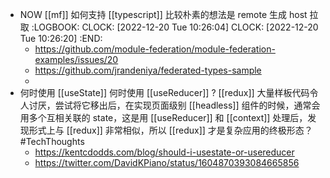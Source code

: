 - NOW [[mf]] 如何支持 [[typescript]] 比较朴素的想法是 remote 生成 host 拉取
  :LOGBOOK:
  CLOCK: [2022-12-20 Tue 10:26:04]
  CLOCK: [2022-12-20 Tue 10:26:20]
  :END:
	- https://github.com/module-federation/module-federation-examples/issues/20
	- https://github.com/jrandeniya/federated-types-sample
	-
- 何时使用 [[useState]] 何时使用 [[useReducer]] ? [[redux]] 大量样板代码令人讨厌，尝试将它移出后，在实现页面级别 [[headless]] 组件的时候，通常会用多个互相关联的 state，这是用 [[useReducer]] 和 [[context]] 处理后，发现形式上与 [[redux]] 非常相似，所以 [[redux]] 才是复杂应用的终极形态？#TechThoughts
	- https://kentcdodds.com/blog/should-i-usestate-or-usereducer
	- https://twitter.com/DavidKPiano/status/1604870393084665856